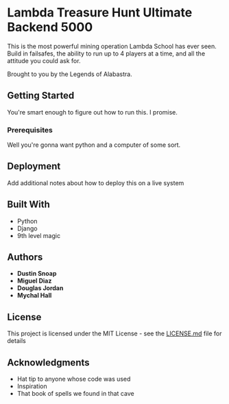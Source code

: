 # Lambda Treasure Hunt Ultimate Backend 5000

This is the most powerful mining operation Lambda School has ever seen. Build in failsafes, the ability to run up to 4 players at a time,
and all the attitude you could ask for.

Brought to you by the Legends of Alabastra.

## Getting Started

You're smart enough to figure out how to run this. I promise.

### Prerequisites

Well you're gonna want python and a computer of some sort.

## Deployment

Add additional notes about how to deploy this on a live system

## Built With

* Python
* Django
* 9th level magic

## Authors

* **Dustin Snoap**
* **Miguel Diaz**
* **Douglas Jordan**
* **Mychal Hall**

## License

This project is licensed under the MIT License - see the [LICENSE.md](LICENSE.md) file for details

## Acknowledgments

* Hat tip to anyone whose code was used
* Inspiration
* That book of spells we found in that cave
